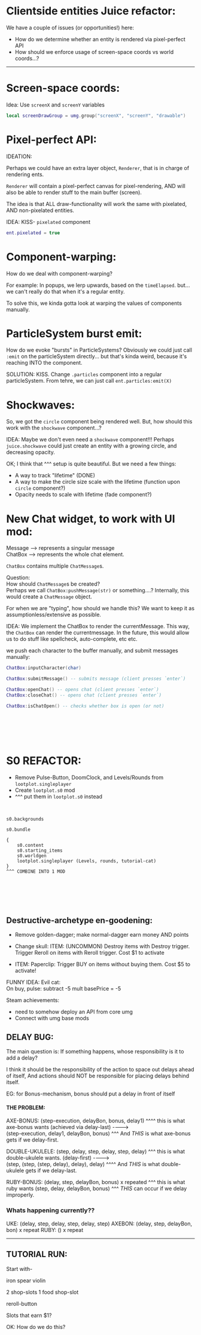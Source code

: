 

# Clientside entities Juice refactor:

We have a couple of issues (or opportunities!) here:

- How do we determine whether an entity is rendered via pixel-perfect API
- How should we enforce usage of screen-space coords vs world coords...?


---

# Screen-space coords:
Idea: Use `screenX` and `screenY` variables
```lua
local screenDrawGroup = umg.group("screenX", "screenY", "drawable")
```



# Pixel-perfect API:
IDEATION: 

Perhaps we could have an extra layer object, `Renderer`, 
that is in charge of rendering ents. 

`Renderer` will contain a pixel-perfect canvas for pixel-rendering,
AND will also be able to render stuff to the main buffer (screen).

The idea is that ALL draw-functionality will work the same with
pixelated, AND non-pixelated entities.

IDEA: KISS- `pixelated` component
```lua
ent.pixelated = true
```



# Component-warping:
How do we deal with component-warping?

For example: In popups, we lerp upwards, based on the `timeElapsed`.
but... we can't really do that when it's a regular entity.

To solve this, we kinda gotta look at warping the values of components
manually.



# ParticleSystem burst emit:
How do we evoke "bursts" in ParticleSystems?
Obviously we could just call `:emit` on the particleSystem directly...
but that's kinda weird, because it's reaching INTO the component.

SOLUTION: KISS.
Change `.particles` component into a regular particleSystem.
From tehre, we can just call `ent.particles:emit(X)`





# Shockwaves:

So, we got the `circle` component being rendered well.
But, how should this work with the `shockwave` component...?

IDEA:
Maybe we don't even need a `shockwave` component!!!
Perhaps `juice.shockwave` could just create an entity with a growing circle,
and decreasing opacity.

OK; I think that ^^^ setup is quite beautiful.
But we need a few things:
- A way to track "lifetime" (DONE)
- A way to make the circle size scale with the lifetime 
    (function upon `circle` component?)
- Opacity needs to scale with lifetime 
    (fade component?)







# New Chat widget, to work with UI mod:
Message --> represents a singular message  
ChatBox --> represents the whole chat element.  

`ChatBox` contains multiple `ChatMessage`s.

Question:  
How should `ChatMessage`s be created?  
Perhaps we call `ChatBox:pushMessage(str)` or something....?
Internally, this would create a `ChatMessage` object.

For when we are "typing", how should we handle this?
We want to keep it as assumptionless/extensive as possible.  

IDEA: We implement the ChatBox to render the currentMessage.
This way, the `ChatBox` can render the currentmessage.
In the future, this would allow us to do stuff like spellcheck,
auto-complete, etc etc.

we push each character to the buffer manually,
and submit messages manually:
```lua
ChatBox:inputCharacter(char)

ChatBox:submitMessage() -- submits message (client presses `enter`)

ChatBox:openChat() -- opens chat (client presses `enter`)
ChatBox:closeChat() -- opens chat (client presses `enter`)

ChatBox:isChatOpen() -- checks whether box is open (or not)
```






<br/>
<br/>
<br/>
<br/>


# S0 REFACTOR:
- Remove Pulse-Button, DoomClock, and Levels/Rounds from `lootplot.singleplayer`
- Create `lootplot.s0` mod
- ^^^ put them in `lootplot.s0` instead

<br/>

```
s0.backgrounds

s0.bundle

{
    s0.content
    s0.starting_items
    s0.worldgen
    lootplot.singleplayer (Levels, rounds, tutorial-cat)
}
^^^ COMBINE INTO 1 MOD
```



<br/>
<br/>
<br/>
<br/>

## Destructive-archetype en-goodening:

- Remove golden-dagger; make normal-dagger earn money AND points

- Change skull:
ITEM: (UNCOMMON) Destroy items with Destroy trigger. Trigger Reroll on items with Reroll trigger. Cost $1 to activate



- ITEM: Paperclip:
Trigger BUY on items without buying them. Cost $5 to activate!


FUNNY IDEA:
Evil cat:  
On buy, pulse: subtract -5 mult
basePrice = -5


Steam achievements:
- need to somehow deploy an API from core umg
- Connect with umg base mods


## DELAY BUG:
The main question is:
If something happens, whose responsibility is it to add a delay?

I think it should be the responsibility of the action to space out delays ahead of itself,
And actions should NOT be responsible for placing delays behind itself.

EG: for Bonus-mechanism, bonus should put a delay in front of itself

#### THE PROBLEM:

AXE-BONUS:
(step-execution, delayBon, bonus, delay1)
^^^^ this is what axe-bonus wants (achieved via delay-last)
---->  
(step-execution, delay1, delayBon, bonus)
^^^ And *THIS* is what axe-bonus gets if we delay-first.

DOUBLE-UKULELE:
(step, delay, step, delay, step, delay)
^^^ this is what double-ukulele wants. (delay-first)
---->  
(step, (step, (step, delay), delay), delay)
^^^^ And *THIS* is what double-ukulele gets if we delay-last.

RUBY-BONUS:
(delay, step, delayBon, bonus) x repeated
^^^ this is what ruby wants
(step, delay, delayBon, bonus)
^^^ *THIS* can occur if we delay improperly.



### Whats happening currently??
UKE: (delay, step, delay, step, delay, step)
AXEBON: (delay, step, delayBon, bon) x repeat
RUBY: () x repeat



----

## TUTORIAL RUN:

Start with- 

iron spear
violin

2 shop-slots
1 food shop-slot

reroll-button

Slots that earn $1?



OK:
How do we do this?




